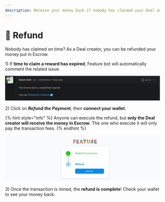 ```yaml
---
description: Receive your money back if nobody has claimed your Deal on time.
---
```


# 🔁 Refund

Nobody has claimed on time? As a Deal creator, you can be refunded your money
put in Escrow.

1\) If **time to claim a reward has expired**, Feature bot will automatically
comment the related issue.

![Claim time expired](../.gitbook/assets/claim_time_expired.png)

2\) Click on **_Refund the Payment_**, then **connect your wallet**.

{% hint style="info" %}
Anyone can execute the refund, but **only the Deal creator will receive the
money in Escrow**. The one who execute it will only pay the transaction fees.
{% endhint %}

![Last step before getting refunded](../.gitbook/assets/web3_refund.png)

3\) Once the transaction is mined, the **refund is complete**! Check your
wallet to see your money back.
